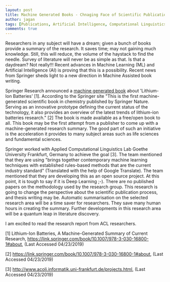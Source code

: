 ```yaml
---
layout: post
title: Machine Generated Books - Chnaging Face of Scientific Publications
author: jagan
tags: [Publications, Artificial Intelligence, Computational Linguistics, Machine Learning, Springer]
comments: true
---
```

Researchers in any subject will have a dream; given a bunch of books provide a summary of the research. It saves time; may not gaining much knowledge. Still, this will reduce, the volume of the haystack to find the needle. Survey of literature will never be as simple as that. Is that a daydream? Not really!!! Recent advances in Machine Learning (ML) and Artificial Intelligence (AI) is proving that this is a possibility. Recent news from Springer sheds light to a new direction in Machine Assisted book writing. 

Springer Research announced a [machine generated book](https://link.springer.com/book/10.1007/978-3-030-16800-1#toc) about 'Lithium-Ion Batteries' [1]. According to the Springer site "This is the first machine-generated scientific book in chemistry published by Springer Nature. Serving as an innovative prototype defining the current status of the technology, it also provides an overview of the latest trends of lithium-ion batteries research." [2] The book is made available as a free/open book to all. This book may be the first attempt from a publisher to come up with a machine-generated research summary. The good part of such an initiative is the acceleration it provides to many subject areas such as life sciences and fundamental sciences. 

Springer worked with Applied Computational Linguistics Lab
Goethe University Frankfurt, Germany to achieve the goal [3]. The team mentioned that they are using "brings together contemporary machine learning techniques with established rules-based methods that are the current industry standard" (Translated with the help of Google Translate). The team mentioned that they are developing this as an open source project. At this point, it is tough to say if it is Deep Learning ;-). There are no published papers on the methodology used by the research group. This research is going to change the perspective about the scientific publication process, and thesis writing may be. Automatic summarisation on the selected research area will be a time saver for researchers. They save many human hours in creating the summary. Further developments in this research area will be a quantum leap in literature discovery. 

I am excited to read the research report from ACL researchers. 

[1] Lithium-Ion Batteries, A Machine-Generated Summary of Current Research, https://link.springer.com/book/10.1007/978-3-030-16800-1#about, (Last Accessed 04/23/2019) 

[2] https://link.springer.com/book/10.1007/978-3-030-16800-1#about, (Last Accessed 04/23/2019) 

[3] http://www.acoli.informatik.uni-frankfurt.de/projects.html, (Last Accessed 04/23/2019) 


